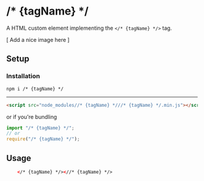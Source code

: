 # /* {tagName} */
A HTML custom element implementing the `</* {tagName} */>` tag.

[ Add a nice image here ]

## Setup

### Installation
```
npm i /* {tagName} */
```

---

```Html
<script src="node_modules//* {tagName} *///* {tagName} */.min.js"></script>
```
or if you're bundling
```Javascript
import "/* {tagName} */";
// or
require("/* {tagName} */");
```


## Usage
```HTML
    </* {tagName} */><//* {tagName} */>
```